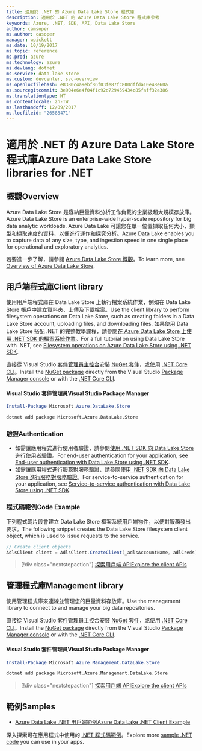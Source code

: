 ```yaml
---
title: 適用於 .NET 的 Azure Data Lake Store 程式庫
description: 適用於 .NET 的 Azure Data Lake Store 程式庫參考
keywords: Azure, .NET, SDK, API, Data Lake Store
author: camsoper
ms.author: casoper
manager: wpickett
ms.date: 10/19/2017
ms.topic: reference
ms.prod: azure
ms.technology: azure
ms.devlang: dotnet
ms.service: data-lake-store
ms.custom: devcenter, svc-overview
ms.openlocfilehash: e8380c4a9ebf86f03fe87fc800dffda10e48e60a
ms.sourcegitcommit: 3e904e6e4f04f1c92d729459434c85faff32e386
ms.translationtype: HT
ms.contentlocale: zh-TW
ms.lasthandoff: 12/09/2017
ms.locfileid: "26588471"
---
```

# <a name="azure-data-lake-store-libraries-for-net"></a><span data-ttu-id="fcc14-104">適用於 .NET 的 Azure Data Lake Store 程式庫</span><span class="sxs-lookup"><span data-stu-id="fcc14-104">Azure Data Lake Store libraries for .NET</span></span>

## <a name="overview"></a><span data-ttu-id="fcc14-105">概觀</span><span class="sxs-lookup"><span data-stu-id="fcc14-105">Overview</span></span>

<span data-ttu-id="fcc14-106">Azure Data Lake Store 是容納巨量資料分析工作負載的企業級超大規模存放庫。</span><span class="sxs-lookup"><span data-stu-id="fcc14-106">Azure Data Lake Store is an enterprise-wide hyper-scale repository for big data analytic workloads.</span></span> <span data-ttu-id="fcc14-107">Azure Data Lake 可讓您在單一位置擷取任何大小、類型和擷取速度的資料，以便進行運作和探究分析。</span><span class="sxs-lookup"><span data-stu-id="fcc14-107">Azure Data Lake enables you to capture data of any size, type, and ingestion speed in one single place for operational and exploratory analytics.</span></span>

<span data-ttu-id="fcc14-108">若要進一步了解，請參閱 [Azure Data Lake Store 概觀](/azure/data-lake-store/data-lake-store-overview)。</span><span class="sxs-lookup"><span data-stu-id="fcc14-108">To learn more, see [Overview of Azure Data Lake Store](/azure/data-lake-store/data-lake-store-overview).</span></span>

## <a name="client-library"></a><span data-ttu-id="fcc14-109">用戶端程式庫</span><span class="sxs-lookup"><span data-stu-id="fcc14-109">Client library</span></span>

<span data-ttu-id="fcc14-110">使用用戶端程式庫在 Data Lake Store 上執行檔案系統作業，例如在 Data Lake Store 帳戶中建立資料夾、上傳及下載檔案。</span><span class="sxs-lookup"><span data-stu-id="fcc14-110">Use the client library to perform filesystem operations on Data Lake Store, such as creating folders in a Data Lake Store account, uploading files, and downloading files.</span></span>  <span data-ttu-id="fcc14-111">如果使用 Data Lake Store 搭配 .NET 的完整教學課程，請參閱[在 Azure Data Lake Store 上使用 .NET SDK 的檔案系統作業](/azure/data-lake-store/data-lake-store-data-operations-net-sdk)。</span><span class="sxs-lookup"><span data-stu-id="fcc14-111">For a full tutorial on using Data Lake Store with .NET, see [Filesystem operations on Azure Data Lake Store using .NET SDK](/azure/data-lake-store/data-lake-store-data-operations-net-sdk).</span></span>

<span data-ttu-id="fcc14-112">直接從 Visual Studio [套件管理員主控台][PackageManager]安裝 [NuGet 套件](https://www.nuget.org/packages/Microsoft.Azure.Management.DataLake.Store)，或使用 [.NET Core CLI][DotNetCLI]。</span><span class="sxs-lookup"><span data-stu-id="fcc14-112">Install the [NuGet package](https://www.nuget.org/packages/Microsoft.Azure.Management.DataLake.Store) directly from the Visual Studio [Package Manager console][PackageManager] or with the [.NET Core CLI][DotNetCLI].</span></span>

#### <a name="visual-studio-package-manager"></a><span data-ttu-id="fcc14-113">Visual Studio 套件管理員</span><span class="sxs-lookup"><span data-stu-id="fcc14-113">Visual Studio Package Manager</span></span>

```powershell
Install-Package Microsoft.Azure.DataLake.Store
```

```bash
dotnet add package Microsoft.Azure.DataLake.Store
```
### <a name="authentication"></a><span data-ttu-id="fcc14-114">驗證</span><span class="sxs-lookup"><span data-stu-id="fcc14-114">Authentication</span></span>

* <span data-ttu-id="fcc14-115">如需讓應用程式進行使用者驗證，請參閱[使用 .NET SDK 向 Data Lake Store 進行使用者驗證](/azure/data-lake-store/data-lake-store-end-user-authenticate-net-sdk)。</span><span class="sxs-lookup"><span data-stu-id="fcc14-115">For end-user authentication for your application, see [End-user authentication with Data Lake Store using .NET SDK](/azure/data-lake-store/data-lake-store-end-user-authenticate-net-sdk).</span></span>
* <span data-ttu-id="fcc14-116">如需讓應用程式進行服務對服務驗證，請參閱[使用 .NET SDK 向 Data Lake Store 進行服務對服務驗證](/azure/data-lake-store/data-lake-store-service-to-service-authenticate-net-sdk)。</span><span class="sxs-lookup"><span data-stu-id="fcc14-116">For service-to-service authentication for your application, see [Service-to-service authentication with Data Lake Store using .NET SDK](/azure/data-lake-store/data-lake-store-service-to-service-authenticate-net-sdk).</span></span>

### <a name="code-example"></a><span data-ttu-id="fcc14-117">程式碼範例</span><span class="sxs-lookup"><span data-stu-id="fcc14-117">Code Example</span></span>

<span data-ttu-id="fcc14-118">下列程式碼片段會建立 Data Lake Store 檔案系統用戶端物件，以便對服務發出要求。</span><span class="sxs-lookup"><span data-stu-id="fcc14-118">The following snippet creates the Data Lake Store filesystem client object, which is used to issue requests to the service.</span></span>

```csharp
// Create client objects
AdlsClient client = AdlsClient.CreateClient(_adlsAccountName, adlCreds);
```

> [!div class="nextstepaction"]
> [<span data-ttu-id="fcc14-119">探索用戶端 API</span><span class="sxs-lookup"><span data-stu-id="fcc14-119">Explore the client APIs</span></span>](/dotnet/api/overview/azure/datalakestore/client)


## <a name="management-library"></a><span data-ttu-id="fcc14-120">管理程式庫</span><span class="sxs-lookup"><span data-stu-id="fcc14-120">Management library</span></span>

<span data-ttu-id="fcc14-121">使用管理程式庫來連線並管理您的巨量資料存放庫。</span><span class="sxs-lookup"><span data-stu-id="fcc14-121">Use the management library to connect to and manage your big data repositories.</span></span>

<span data-ttu-id="fcc14-122">直接從 Visual Studio [套件管理員主控台][PackageManager]安裝 [NuGet 套件](https://www.nuget.org/packages/Microsoft.Azure.Management.DataLake.Store)，或使用 [.NET Core CLI][DotNetCLI]。</span><span class="sxs-lookup"><span data-stu-id="fcc14-122">Install the [NuGet package](https://www.nuget.org/packages/Microsoft.Azure.Management.DataLake.Store) directly from the Visual Studio [Package Manager console][PackageManager] or with the [.NET Core CLI][DotNetCLI].</span></span>

#### <a name="visual-studio-package-manager"></a><span data-ttu-id="fcc14-123">Visual Studio 套件管理員</span><span class="sxs-lookup"><span data-stu-id="fcc14-123">Visual Studio Package Manager</span></span>

```powershell
Install-Package Microsoft.Azure.Management.DataLake.Store
```

```bash
dotnet add package Microsoft.Azure.Management.DataLake.Store
```

> [!div class="nextstepaction"]
> [<span data-ttu-id="fcc14-124">探索用戶端 API</span><span class="sxs-lookup"><span data-stu-id="fcc14-124">Explore the client APIs</span></span>](/dotnet/api/overview/azure/datalakestore/management)


## <a name="samples"></a><span data-ttu-id="fcc14-125">範例</span><span class="sxs-lookup"><span data-stu-id="fcc14-125">Samples</span></span>

* [<span data-ttu-id="fcc14-126">Azure Data Lake .NET 用戶端範例</span><span class="sxs-lookup"><span data-stu-id="fcc14-126">Azure Data Lake .NET Client Example</span></span>](https://azure.microsoft.com/en-us/resources/samples/data-lake-dotnet-client/)

<span data-ttu-id="fcc14-127">深入探索可在應用程式中使用的 [.NET 程式碼範例](https://azure.microsoft.com/resources/samples/?platform=dotnet)。</span><span class="sxs-lookup"><span data-stu-id="fcc14-127">Explore more [sample .NET code](https://azure.microsoft.com/resources/samples/?platform=dotnet) you can use in your apps.</span></span>

[PackageManager]: https://docs.microsoft.com/nuget/tools/package-manager-console
[DotNetCLI]: https://docs.microsoft.com/dotnet/core/tools/dotnet-add-package
